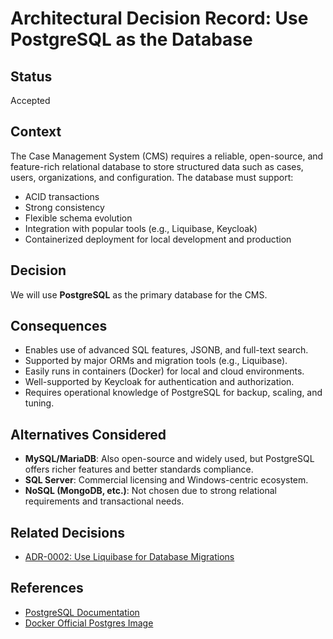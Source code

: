 # Architectural Decision Record: Use PostgreSQL as the Database

## Status

Accepted

## Context

The Case Management System (CMS) requires a reliable, open-source, and feature-rich relational database to store structured data such as cases, users, organizations, and configuration. The database must support:

- ACID transactions
- Strong consistency
- Flexible schema evolution
- Integration with popular tools (e.g., Liquibase, Keycloak)
- Containerized deployment for local development and production

## Decision

We will use **PostgreSQL** as the primary database for the CMS.

## Consequences

- Enables use of advanced SQL features, JSONB, and full-text search.
- Supported by major ORMs and migration tools (e.g., Liquibase).
- Easily runs in containers (Docker) for local and cloud environments.
- Well-supported by Keycloak for authentication and authorization.
- Requires operational knowledge of PostgreSQL for backup, scaling, and tuning.

## Alternatives Considered

- **MySQL/MariaDB**: Also open-source and widely used, but PostgreSQL offers richer features and better standards compliance.
- **SQL Server**: Commercial licensing and Windows-centric ecosystem.
- **NoSQL (MongoDB, etc.)**: Not chosen due to strong relational requirements and transactional needs.

## Related Decisions

- [ADR-0002: Use Liquibase for Database Migrations](./0002-use-liquibase-for-db-migrations.md)

## References

- [PostgreSQL Documentation](https://www.postgresql.org/docs/)
- [Docker Official Postgres Image](https://hub.docker.com/_/postgres)